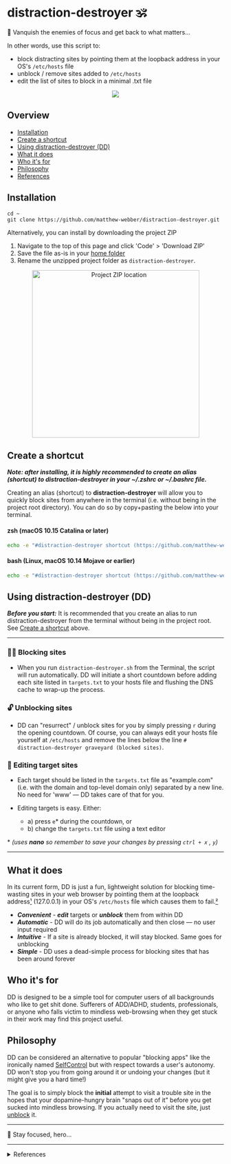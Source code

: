 # distraction-destroyer 🕉

🐲 Vanquish the enemies of focus and get back to what matters...

In other words, use this script to:
* block distracting sites by pointing them at the loopback address in your OS's ```/etc/hosts``` file
* unblock / remove sites added to ```/etc/hosts```
* edit the list of sites to block in a minimal .txt file

<p align="center"><img src="https://user-images.githubusercontent.com/37313243/135770532-f3fa0213-f5f9-4ae9-b766-0edd2dd032c4.gif"></p>
 
## Overview

* [Installation](#installation)
* [Create a shortcut](#create-a-shortcut)
* [Using distraction-destroyer (DD)](#using-distraction-destroyer-dd)
* [What it does](#what-it-does)
* [Who it's for](#who-its-for)
* [Philosophy](#philosophy)
* [References](#references)

## Installation

```
cd ~
git clone https://github.com/matthew-webber/distraction-destroyer.git
```

Alternatively, you can install by downloading the project ZIP

1. Navigate to the top of this page and click 'Code' > 'Download ZIP'
2. Save the file as-is in your [home folder](https://nektony.com/blog/mac-home-folder#1)
3. Rename the unzipped project folder as ```distraction-destroyer```.
<p align="center"><img width="389" alt="Project ZIP location" src="https://user-images.githubusercontent.com/37313243/135775500-eb61acd0-5771-448c-92f2-5d13a3b31986.png"></p>

## Create a shortcut

_**Note: after installing, it is highly recommended to create an alias (shortcut) to distraction-destroyer in your ~/.zshrc or ~/.bashrc file.**_

Creating an alias (shortcut) to **distraction-destroyer** will allow you to quickly block sites from anywhere in the terminal (i.e. without being in the project root directory).  You can do so by copy+pasting the below into your terminal.

#### zsh (macOS 10.15 Catalina or later)
```zsh
echo -e "#distraction-destroyer shortcut (https://github.com/matthew-webber/distraction-destroyer)\nalias distraction-destroyer='sudo ~/distraction-destroyer/distraction-destroyer.sh'" >> ~/.zshrc && zsh
```

#### bash (Linux, macOS 10.14 Mojave or earlier)
```bash
echo -e "#distraction-destroyer shortcut (https://github.com/matthew-webber/distraction-destroyer)\nalias distraction-destroyer='sudo ~/distraction-destroyer/distraction-destroyer.sh'" >> ~/.bashrc && bash
```

## Using distraction-destroyer (DD)

_**Before you start:**_ It is recommended that you create an alias to run distraction-destroyer from the terminal without being in the project root.  See [Create a shortcut](#create-a-shortcut) above.

---
### 🙅‍♂️ Blocking sites

* When you run ```distraction-destroyer.sh``` from the Terminal, the script will run automatically.  DD will initiate a short countdown before adding each site listed in ```targets.txt``` to your hosts file and flushing the DNS cache to wrap-up the process.

### 🔓 Unblocking sites

* DD can "resurrect" / unblock sites for you by simply pressing ```r``` during the opening countdown.  Of course, you can always edit your hosts file yourself at ```/etc/hosts``` and remove the lines below the line ```# distraction-destroyer graveyard (blocked sites)```.

### 📝 Editing target sites

* Each target should be listed in the ```targets.txt``` file as "example.com" (i.e. with the domain and top-level domain only) separated by a new line.  No need for 'www' — DD takes care of that for you. 

* Editing targets is easy.  Either:
  * a) press ```e```* during the countdown, or
  * b) change the ```targets.txt``` file using a text editor

\* _(uses **nano** so remember to save your changes by pressing ```ctrl + x``` , ```y```)_

---

## What it does

In its current form, DD is just a fun, lightweight solution for blocking time-wasting sites in your web browser by pointing them at the loopback address[¹](#ref1) (127.0.0.1) in your OS's ```/etc/hosts``` file which causes them to fail.[²](#ref2)

* ***Convenient*** - ***edit*** targets or ***unblock*** them from within DD
* ***Automatic*** - DD will do its job automatically and then close — no user input required
* ***Intuitive*** - If a site is already blocked, it will stay blocked.  Same goes for unblocking
* ***Simple*** - DD uses a dead-simple process for blocking sites that has been around forever

## Who it's for

DD is designed to be a simple tool for computer users of all backgrounds who like to get shit done.  Sufferers of ADD/ADHD, students, professionals, or anyone who falls victim to mindless web-browsing when they get stuck in their work may find this project useful.

## Philosophy

DD can be considered an alternative to popular "blocking apps" like the ironically named [SelfControl](https://github.com/SelfControlApp/selfcontrol) but with respect towards a user's autonomy.  DD won't stop you from going around it or undoing your changes (but it might give you a hard time!)

The goal is to simply block the **initial** attempt to visit a trouble site in the hopes that your dopamine-hungry brain "snaps out of it" before you get sucked into mindless browsing.  If you actually need to visit the site, just [unblock](#what-it-does) it.

---

🐲 Stay focused, hero...

---

<details>
 <summary id="references">References</summary>
<p>
 
¹ <a id="ref1" href="https://en.wikipedia.org/wiki/Localhost">Loopback address</a> (Wikipedia)
 
² <a id="ref2" href="https://en.wikipedia.org/wiki/Hosts_(file)#Extended_applications">Blocking internet resources</a> (ibid.)
</p>
</details>  
